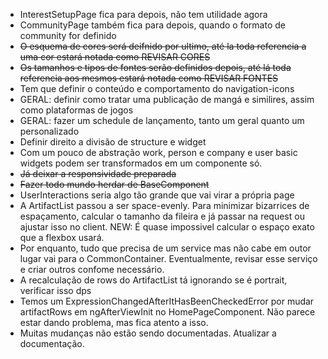 - InterestSetupPage fica para depois, não tem utilidade agora
- CommunityPage também fica para depois, quando o formato de community for definido
- ~~O esquema de cores será deifnido por ultimo, até la toda referencia a uma cor estará notada como REVISAR CORES~~
- ~~Os tamanhos e tipos de fontes serão definidos depois, até lá toda referencia aos mesmos estará notada como REVISAR FONTES~~
- Tem que definir o conteúdo e comportamento do navigation-icons
- GERAL: definir como tratar uma publicação de mangá e similires, assim como plataformas de jogos
- GERAL: fazer um schedule de lançamento, tanto um geral quanto um personalizado
- Definir direito a divisão de structure e widget
- Com um pouco de abstração work, person e company e user basic widgets podem ser transformados em um componente só. 
- ~~Já deixar a responsividade preparada~~
- ~~Fazer todo mundo herdar de BaseComponent~~
- UserInteractions seria algo tão grande que vai virar a própria page
- A ArtifactList passou a ser space-evenly. Para minimizar bizarrices de espaçamento, calcular o tamanho da fileira e já passar na request ou ajustar isso no client. NEW: É quase impossivel calcular o espaço exato que a flexbox usará. 
- Por enquanto, tudo que precisa de um service mas não cabe em outor lugar vai para o CommonContainer. Eventualmente, revisar esse serviço e criar outros confome necessário.
- A recalculação de rows do ArtifactList tá ignorando se é portrait, verificar isso dps
- Temos um ExpressionChangedAfterItHasBeenCheckedError por mudar artifactRows em ngAfterViewInit no HomePageComponent. Não parece estar dando problema, mas fica atento a isso.
- Muitas mudanças não estão sendo documentadas. Atualizar a documentação.
